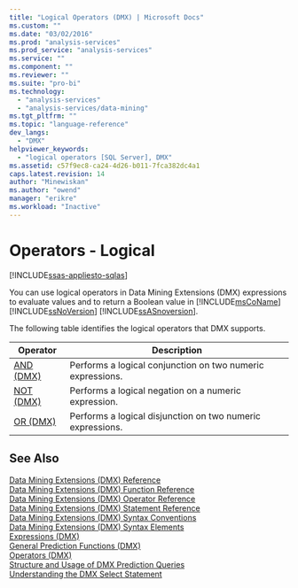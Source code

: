 ```yaml
---
title: "Logical Operators (DMX) | Microsoft Docs"
ms.custom: ""
ms.date: "03/02/2016"
ms.prod: "analysis-services"
ms.prod_service: "analysis-services"
ms.service: ""
ms.component: ""
ms.reviewer: ""
ms.suite: "pro-bi"
ms.technology: 
  - "analysis-services"
  - "analysis-services/data-mining"
ms.tgt_pltfrm: ""
ms.topic: "language-reference"
dev_langs: 
  - "DMX"
helpviewer_keywords: 
  - "logical operators [SQL Server], DMX"
ms.assetid: c57f9ec8-ca24-4d26-b011-7fca382dc4a1
caps.latest.revision: 14
author: "Minewiskan"
ms.author: "owend"
manager: "erikre"
ms.workload: "Inactive"
---
```

# Operators - Logical
[!INCLUDE[ssas-appliesto-sqlas](../includes/ssas-appliesto-sqlas.md)]

  You can use logical operators in Data Mining Extensions (DMX) expressions to evaluate values and to return a Boolean value in [!INCLUDE[msCoName](../includes/msconame-md.md)] [!INCLUDE[ssNoVersion](../includes/ssnoversion-md.md)] [!INCLUDE[ssASnoversion](../includes/ssasnoversion-md.md)].  
  
 The following table identifies the logical operators that DMX supports.  
  
|Operator|Description|  
|--------------|-----------------|  
|[AND &#40;DMX&#41;](../dmx/and-dmx.md)|Performs a logical conjunction on two numeric expressions.|  
|[NOT &#40;DMX&#41;](../dmx/not-dmx.md)|Performs a logical negation on a numeric expression.|  
|[OR &#40;DMX&#41;](../dmx/or-dmx.md)|Performs a logical disjunction on two numeric expressions.|  
  
## See Also  
 [Data Mining Extensions &#40;DMX&#41; Reference](../dmx/data-mining-extensions-dmx-reference.md)   
 [Data Mining Extensions &#40;DMX&#41; Function Reference](../dmx/data-mining-extensions-dmx-function-reference.md)   
 [Data Mining Extensions &#40;DMX&#41; Operator Reference](../dmx/data-mining-extensions-dmx-operator-reference.md)   
 [Data Mining Extensions &#40;DMX&#41; Statement Reference](../dmx/data-mining-extensions-dmx-statements.md)   
 [Data Mining Extensions &#40;DMX&#41; Syntax Conventions](../dmx/data-mining-extensions-dmx-syntax-conventions.md)   
 [Data Mining Extensions &#40;DMX&#41; Syntax Elements](../dmx/data-mining-extensions-dmx-syntax-elements.md)   
 [Expressions &#40;DMX&#41;](../dmx/expressions-dmx.md)   
 [General Prediction Functions &#40;DMX&#41;](../dmx/general-prediction-functions-dmx.md)   
 [Operators &#40;DMX&#41;](../dmx/operators-dmx.md)   
 [Structure and Usage of DMX Prediction Queries](../dmx/structure-and-usage-of-dmx-prediction-queries.md)   
 [Understanding the DMX Select Statement](../dmx/understanding-the-dmx-select-statement.md)  
  
  
